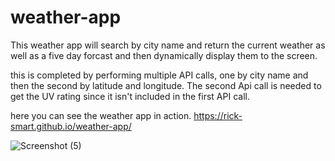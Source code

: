 # weather-app

This weather app will search by city name and return the current weather as well as a five day forcast and then dynamically display them to the screen.

this is completed by performing multiple API calls, one by city name and then the second by latitude and longitude. The second Api call is needed to get the UV rating since it isn't included in the first API call.

here you can see the weather app in action.
https://rick-smart.github.io/weather-app/

![Screenshot (5)](https://user-images.githubusercontent.com/65750703/99498008-9c724880-292b-11eb-91ef-2e670807478d.png)
